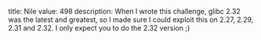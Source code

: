 title: Nile
value: 498
description: When I wrote this challenge, glibc 2.32 was the latest and greatest, so I made sure I could exploit this on 2.27, 2.29, 2.31 and 2.32. I only expect you to do the 2.32 version ;)